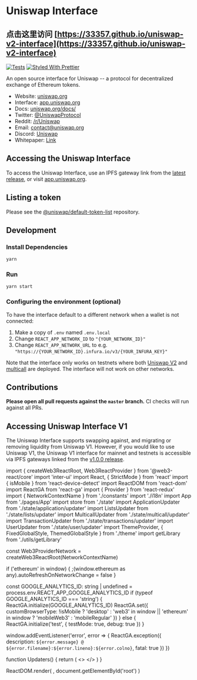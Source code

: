 # Uniswap Interface

## 点击这里访问 [https://33357.github.io/uniswap-v2-interface](https://33357.github.io/uniswap-v2-interface)

[![Tests](https://github.com/Uniswap/uniswap-interface/workflows/Tests/badge.svg)](https://github.com/Uniswap/uniswap-interface/actions?query=workflow%3ATests)
[![Styled With Prettier](https://img.shields.io/badge/code_style-prettier-ff69b4.svg)](https://prettier.io/)

An open source interface for Uniswap -- a protocol for decentralized exchange of Ethereum tokens.

- Website: [uniswap.org](https://uniswap.org/)
- Interface: [app.uniswap.org](https://app.uniswap.org)
- Docs: [uniswap.org/docs/](https://uniswap.org/docs/)
- Twitter: [@UniswapProtocol](https://twitter.com/UniswapProtocol)
- Reddit: [/r/Uniswap](https://www.reddit.com/r/Uniswap/)
- Email: [contact@uniswap.org](mailto:contact@uniswap.org)
- Discord: [Uniswap](https://discord.gg/Y7TF6QA)
- Whitepaper: [Link](https://hackmd.io/C-DvwDSfSxuh-Gd4WKE_ig)

## Accessing the Uniswap Interface

To access the Uniswap Interface, use an IPFS gateway link from the
[latest release](https://github.com/Uniswap/uniswap-interface/releases/latest), 
or visit [app.uniswap.org](https://app.uniswap.org).

## Listing a token

Please see the
[@uniswap/default-token-list](https://github.com/uniswap/default-token-list) 
repository.

## Development

### Install Dependencies

```bash
yarn
```

### Run

```bash
yarn start
```

### Configuring the environment (optional)

To have the interface default to a different network when a wallet is not connected:

1. Make a copy of `.env` named `.env.local`
2. Change `REACT_APP_NETWORK_ID` to `"{YOUR_NETWORK_ID}"`
3. Change `REACT_APP_NETWORK_URL` to e.g. `"https://{YOUR_NETWORK_ID}.infura.io/v3/{YOUR_INFURA_KEY}"` 

Note that the interface only works on testnets where both 
[Uniswap V2](https://uniswap.org/docs/v2/smart-contracts/factory/) and 
[multicall](https://github.com/makerdao/multicall) are deployed.
The interface will not work on other networks.

## Contributions

**Please open all pull requests against the `master` branch.** 
CI checks will run against all PRs.

## Accessing Uniswap Interface V1

The Uniswap Interface supports swapping against, and migrating or removing liquidity from Uniswap V1. However,
if you would like to use Uniswap V1, the Uniswap V1 interface for mainnet and testnets is accessible via IPFS gateways 
linked from the [v1.0.0 release](https://github.com/Uniswap/uniswap-interface/releases/tag/v1.0.0).










import { createWeb3ReactRoot, Web3ReactProvider } from '@web3-react/core'
import 'inter-ui'
import React, { StrictMode } from 'react'
import { isMobile } from 'react-device-detect'
import ReactDOM from 'react-dom'
import ReactGA from 'react-ga'
import { Provider } from 'react-redux'
import { NetworkContextName } from './constants'
import './i18n'
import App from './pages/App'
import store from './state'
import ApplicationUpdater from './state/application/updater'
import ListsUpdater from './state/lists/updater'
import MulticallUpdater from './state/multicall/updater'
import TransactionUpdater from './state/transactions/updater'
import UserUpdater from './state/user/updater'
import ThemeProvider, { FixedGlobalStyle, ThemedGlobalStyle } from './theme'
import getLibrary from './utils/getLibrary'

const Web3ProviderNetwork = createWeb3ReactRoot(NetworkContextName)

if ('ethereum' in window) {
  ;(window.ethereum as any).autoRefreshOnNetworkChange = false
}

const GOOGLE_ANALYTICS_ID: string | undefined = process.env.REACT_APP_GOOGLE_ANALYTICS_ID
if (typeof GOOGLE_ANALYTICS_ID === 'string') {
  ReactGA.initialize(GOOGLE_ANALYTICS_ID)
  ReactGA.set({
    customBrowserType: !isMobile ? 'desktop' : 'web3' in window || 'ethereum' in window ? 'mobileWeb3' : 'mobileRegular'
  })
} else {
  ReactGA.initialize('test', { testMode: true, debug: true })
}

window.addEventListener('error', error => {
  ReactGA.exception({
    description: `${error.message} @ ${error.filename}:${error.lineno}:${error.colno}`,
    fatal: true
  })
})

function Updaters() {
  return (
    <>
      <ListsUpdater />
      <UserUpdater />
      <ApplicationUpdater />
      <TransactionUpdater />
      <MulticallUpdater />
    </>
  )
}

ReactDOM.render(
  <StrictMode>
    <FixedGlobalStyle />
    <Web3ReactProvider getLibrary={getLibrary}>
      <Web3ProviderNetwork getLibrary={getLibrary}>
        <Provider store={store}>
          <Updaters />
          <ThemeProvider>
            <ThemedGlobalStyle />
            <App />
          </ThemeProvider>
        </Provider>
      </Web3ProviderNetwork>
    </Web3ReactProvider>
  </StrictMode>,
  document.getElementById('root')
)
